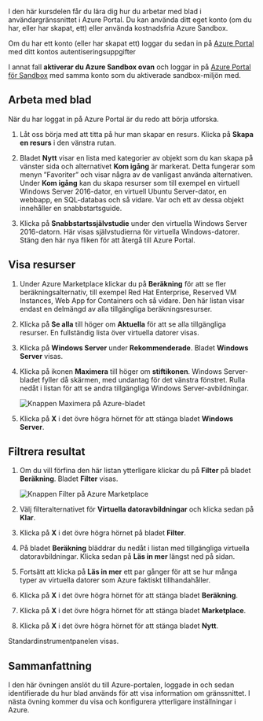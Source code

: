 I den här kursdelen får du lära dig hur du arbetar med blad i användargränssnittet i Azure Portal. Du kan använda ditt eget konto (om du har, eller har skapat, ett) eller använda kostnadsfria Azure Sandbox.

Om du har ett konto (eller har skapat ett) loggar du sedan in på [Azure Portal](https://portal.azure.com?azure-portal=true) med ditt kontos autentiseringsuppgifter

I annat fall **aktiverar du Azure Sandbox ovan** och loggar in på [Azure Portal för Sandbox](https://portal.azure.com/learn.docs.microsoft.com?azure-portal=true) med samma konto som du aktiverade sandbox-miljön med.

## <a name="working-with-blades"></a>Arbeta med blad

När du har loggat in på Azure Portal är du redo att börja utforska.

1. Låt oss börja med att titta på hur man skapar en resurs. Klicka på **Skapa en resurs** i den vänstra rutan.

1. Bladet **Nytt** visar en lista med kategorier av objekt som du kan skapa på vänster sida och alternativet **Kom igång** är markerat. Detta fungerar som menyn ”Favoriter” och visar några av de vanligast använda alternativen. Under **Kom igång** kan du skapa resurser som till exempel en virtuell Windows Server 2016-dator, en virtuell Ubuntu Server-dator, en webbapp, en SQL-databas och så vidare. Var och ett av dessa objekt innehåller en snabbstartsguide.

1. Klicka på **Snabbstartssjälvstudie** under den virtuella Windows Server 2016-datorn. Här visas självstudierna för virtuella Windows-datorer. Stäng den här nya fliken för att återgå till Azure Portal.

## <a name="viewing-resources"></a>Visa resurser

1. Under Azure Marketplace klickar du på **Beräkning** för att se fler beräkningsalternativ, till exempel Red Hat Enterprise, Reserved VM Instances, Web App for Containers och så vidare. Den här listan visar endast en delmängd av alla tillgängliga beräkningsresurser.

2. Klicka på **Se alla** till höger om **Aktuella** för att se alla tillgängliga resurser. En fullständig lista över virtuella datorer visas.

3. Klicka på **Windows Server** under **Rekommenderade**. Bladet **Windows Server** visas.

4. Klicka på ikonen **Maximera** till höger om **stiftikonen**. Windows Server-bladet fyller då skärmen, med undantag för det vänstra fönstret. Rulla nedåt i listan för att se andra tillgängliga Windows Server-avbildningar.

    ![Knappen Maximera på Azure-bladet](../media/6-maximize-button.png)

5. Klicka på **X** i det övre högra hörnet för att stänga bladet **Windows Server**.

## <a name="filtering-results"></a>Filtrera resultat

1. Om du vill förfina den här listan ytterligare klickar du på **Filter** på bladet **Beräkning**. Bladet **Filter** visas.

    ![Knappen Filter på Azure Marketplace](../media/6-filter.png)

2. Välj filteralternativet för **Virtuella datoravbildningar** och klicka sedan på **Klar**.

3. Klicka på **X** i det övre högra hörnet på bladet **Filter**.

1. På bladet **Beräkning** bläddrar du nedåt i listan med tillgängliga virtuella datoravbildningar. Klicka sedan på **Läs in mer** längst ned på sidan.

1. Fortsätt att klicka på **Läs in mer** ett par gånger för att se hur många typer av virtuella datorer som Azure faktiskt tillhandahåller.

1. Klicka på **X** i det övre högra hörnet för att stänga bladet **Beräkning**.

1. Klicka på **X** i det övre högra hörnet för att stänga bladet **Marketplace**.

1. Klicka på **X** i det övre högra hörnet för att stänga bladet **Nytt**.

Standardinstrumentpanelen visas.

## <a name="summary"></a>Sammanfattning

I den här övningen anslöt du till Azure-portalen, loggade in och sedan identifierade du hur blad används för att visa information om gränssnittet. I nästa övning kommer du visa och konfigurera ytterligare inställningar i Azure.
